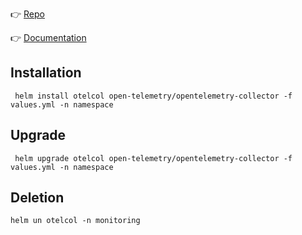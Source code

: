 👉 [Repo](https://github.com/open-telemetry/opentelemetry-helm-charts)

👉 [Documentation](https://opentelemetry.io/docs/kubernetes/helm/collector/)

## Installation

```shell
 helm install otelcol open-telemetry/opentelemetry-collector -f values.yml -n namespace
```

## Upgrade

```shell
 helm upgrade otelcol open-telemetry/opentelemetry-collector -f values.yml -n namespace
```


## Deletion
```shell
helm un otelcol -n monitoring
```

